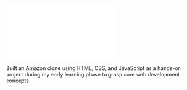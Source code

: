 ![Banner](file:///C:/Users/BIT/Desktop/AMAZON/index.html)




Built an Amazon clone using HTML, CSS, and JavaScript as a hands-on project during my early learning phase to grasp core web development concepts
